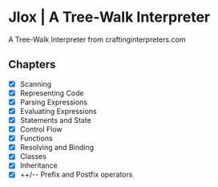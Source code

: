 # Jlox | A Tree-Walk Interpreter
A Tree-Walk Interpreter from craftinginterpreters.com

## Chapters
- [x] Scanning
- [x] Representing Code
- [x] Parsing Expressions
- [x] Evaluating Expressions
- [x] Statements and State
- [x] Control Flow
- [x] Functions
- [x] Resolving and Binding
- [x] Classes
- [x] Inheritance
- [x] ++/-- Prefix and Postfix operators